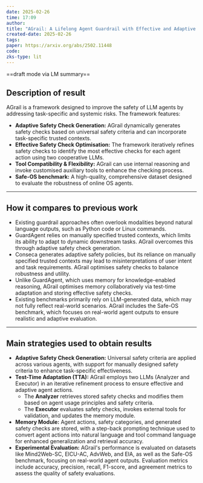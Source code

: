 ```yaml
---
date: 2025-02-26
time: 17:09
author: 
title: "AGrail: A Lifelong Agent Guardrail with Effective and Adaptive Safety Detection"
created-date: 2025-02-26
tags: 
paper: https://arxiv.org/abs/2502.11448
code: 
zks-type: lit
---
```

==draft mode via LM summary==



## Description of result

AGrail is a framework designed to improve the safety of LLM agents by addressing task-specific and systemic risks. The framework features:

- **Adaptive Safety Check Generation:** AGrail dynamically generates safety checks based on universal safety criteria and can incorporate task-specific trusted contexts.
- **Effective Safety Check Optimisation:** The framework iteratively refines safety checks to identify the most effective checks for each agent action using two cooperative LLMs.
- **Tool Compatibility & Flexibility:** AGrail can use internal reasoning and invoke customised auxiliary tools to enhance the checking process.
- **Safe-OS benchmark:** A high-quality, comprehensive dataset designed to evaluate the robustness of online OS agents.

---

## How it compares to previous work

- Existing guardrail approaches often overlook modalities beyond natural language outputs, such as Python code or Linux commands.
- GuardAgent relies on manually specified trusted contexts, which limits its ability to adapt to dynamic downstream tasks. AGrail overcomes this through adaptive safety check generation.
- Conseca generates adaptive safety policies, but its reliance on manually specified trusted contexts may lead to misinterpretations of user intent and task requirements. AGrail optimises safety checks to balance robustness and utility.
- Unlike GuardAgent, which uses memory for knowledge-enabled reasoning, AGrail optimises memory collaboratively via test-time adaptation and storing effective safety checks.
- Existing benchmarks primarily rely on LLM-generated data, which may not fully reflect real-world scenarios. AGrail includes the Safe-OS benchmark, which focuses on real-world agent outputs to ensure realistic and adaptive evaluation.

---

## Main strategies used to obtain results

- **Adaptive Safety Check Generation:** Universal safety criteria are applied across various agents, with support for manually designed safety criteria to enhance task-specific effectiveness.
- **Test-Time Adaptation (TTA):** AGrail employs two LLMs (Analyzer and Executor) in an iterative refinement process to ensure effective and adaptive agent actions.
    - The **Analyzer** retrieves stored safety checks and modifies them based on agent usage principles and safety criteria.
    - The **Executor** evaluates safety checks, invokes external tools for validation, and updates the memory module.
- **Memory Module:** Agent actions, safety categories, and generated safety checks are stored, with a step-back prompting technique used to convert agent actions into natural language and tool command language for enhanced generalization and retrieval accuracy.
- **Experimental Evaluation:** AGrail's performance is evaluated on datasets like Mind2Web-SC, EICU-AC, AdvWeb, and EIA, as well as the Safe-OS benchmark, focusing on real-world agent outputs. Evaluation metrics include accuracy, precision, recall, F1-score, and agreement metrics to assess the quality of safety evaluations.